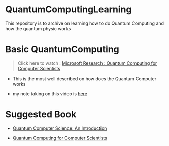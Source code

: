 # QuantumComputingLearning
This repository is to archive on learning how to do Quantum Computing and how the quantum physic works

# Basic QuantumComputing
> Click here to watch : [Microsoft Research : Quantum Computing for Computer Scientists](https://www.youtube.com/watch?v=F_Riqjdh2oM)


* This is the most well described on how does the Quantum Computer works


* my note taking on this video is [here](https://github.com/JoonLee-K/QuantumComputingLearning/blob/master/Quantum%20computer.pdf)

# Suggested Book
* [Quantum Computer Science: An Introduction](https://www.amazon.com/Quantum-Computing-Computer-Scientists-Yanofsky-ebook/dp/B00AHTN5NS)


* [Quantum Computing for Computer Scientists](https://www.amazon.com/Quantum-Computing-Computer-Scientists-Yanofsky-ebook/dp/B00AHTN5NS)
